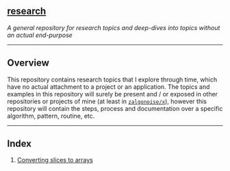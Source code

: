 ## [research](https://github.com/zalgonoise/research/wiki)

*A general repository for research topics and deep-dives into topics without an actual end-purpose*

___________

## Overview

This repository contains research topics that I explore through time, which have no actual attachment to a project or an application. The topics and examples in this repository will surely be present and / or exposed in other repositories or projects of mine (at least in [`zalgonoise/x`](https://github.com/zalgonoise/x)), however this repository will contain the steps, process and documentation over a specific algorithm, pattern, routine, etc.

____________

## Index

1. [Converting slices to arrays](https://github.com/zalgonoise/research/wiki/Converting-slices-to-arrays)

